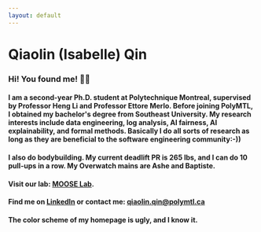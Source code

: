 ```yaml
---
layout: default
---
```


# Qiaolin (Isabelle) Qin

### Hi! You found me! 👀✨

#### I am a second-year Ph.D. student at Polytechnique Montreal, supervised by Professor Heng Li and Professor Ettore Merlo. Before joining PolyMTL, I obtained my bachelor's degree from Southeast University. My research interests include data engineering, log analysis, AI fairness, AI explainability, and formal methods. Basically I do all sorts of research as long as they are beneficial to the software engineering community:-))

#### I also do bodybuilding. My current deadlift PR is 265 lbs, and I can do 10 pull-ups in a row. My Overwatch mains are Ashe and Baptiste. 

#### Visit our lab: [MOOSE Lab](https://moose.polymtl.ca/).

#### Find me on [LinkedIn](https://www.linkedin.com/in/isabelleqin1213) or contact me: qiaolin.qin@polymtl.ca

#### The color scheme of my homepage is ugly, and I know it. 
